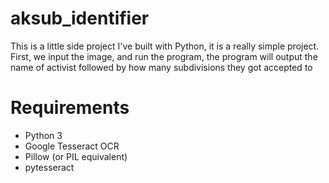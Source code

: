 # aksub_identifier

This is a little side project I've built with Python, it is a really simple project. 
First, we input the image, and run the program, the program will output the name of activist followed by how many subdivisions they got accepted to

# Requirements
- Python 3
- Google Tesseract OCR
- Pillow (or PIL equivalent)
- pytesseract
